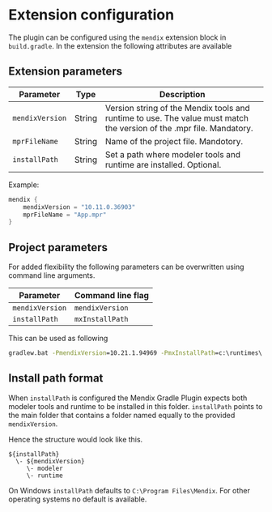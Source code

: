 # Extension configuration

The plugin can be configured using the `mendix` extension block in `build.gradle`. In the
extension the following attributes are available

## Extension parameters

| Parameter   | Type   | Description                                                                                                          |
|-------------|--------|----------------------------------------------------------------------------------------------------------------------|
| `mendixVersion` | String | Version string of the Mendix tools and runtime to use. The value must match the version of the .mpr file. Mandatory. |
| `mprFileName` | String | Name of the project file. Mandotory.                                                                                 |
| `installPath` | String | Set a path where modeler tools and runtime are installed. Optional.                                                  |

Example:

```groovy
mendix {
    mendixVersion = "10.11.0.36903"
    mprFileName = "App.mpr"
}
```

## Project parameters

For added flexibility the following parameters can be overwritten using command line arguments.

| Parameter | Command line flag |
| ----      | ----              |
| `mendixVersion` | `mendixVersion` |
| `installPath`   | `mxInstallPath` |

This can be used as following

```bat
gradlew.bat -PmendixVersion=10.21.1.94969 -PmxInstallPath=c:\runtimes\ mxbuild
```

## Install path format

When `installPath` is configured the Mendix Gradle Plugin expects both modeler tools and 
runtime to be installed in this folder. `installPath` points to the main folder that contains
a folder named equally to the provided `mendixVersion`. 

Hence the structure would look like this.

```
${installPath}
  \- ${mendixVersion}
     \- modeler
     \- runtime 
```

On Windows `installPath` defaults to `C:\Program Files\Mendix`. For other operating 
systems no default is available.
